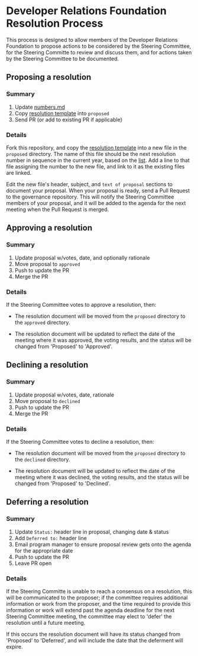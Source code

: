 # Developer Relations Foundation Resolution Process

This process is designed to allow members of the Developer Relations Foundation to
propose actions to be considered by the Steering Committee, for the Steering Committe to
review and discuss them, and for actions taken by the Steering Committee to be documented.

## Proposing a resolution

### Summary

1. Update [numbers.md](numbers.md)
1. Copy [resolution template](template/standard.md) into `proposed`
1. Send PR (or add to existing PR if applicable)

### Details

Fork this repository, and copy the [resolution template](template/standard.md) into a new
file in the `proposed` directory. The name of this file should be the next resolution number
in sequence in the current year, based on the [list](numbers.md). Add a line to that file
assigning the number to the new file, and link to it as the existing files are linked.

Edit the new file's header, subject, and `text of proposal` sections to document your proposal.
When your proposal is ready, send a Pull Request to the governance repository. This will notify
the Steering Committee members of your proposal, and it will be added to the agenda for the
next meeting when the Pull Request is merged.

## Approving a resolution

### Summary

1. Update proposal w/votes, date, and optionally rationale
1. Move proposal to `approved`
1. Push to update the PR
1. Merge the PR

### Details

If the Steering Committee votes to approve a resolution, then:

* The resolution document will be moved from the `proposed` directory to the `approved`
directory.

* The resolution document will be updated to reflect the date of the meeting where it was
approved, the voting results, and the status will be changed from 'Proposed' to 'Approved'.

## Declining a resolution

### Summary

1. Update proposal w/votes, date, rationale
1. Move proposal to `declined`
1. Push to update the PR
1. Merge the PR

### Details

If the Steering Committee votes to decline a resolution, then:

* The resolution document will be moved from the `proposed` directory to the `declined`
directory.

* The resolution document will be updated to reflect the date of the meeting where it was
declined, the voting results, and the status will be changed from 'Proposed' to 'Declined'.

## Deferring a resolution

### Summary

1. Update `Status:` header line in proposal, changing date & status
1. Add `Deferred to:` header line
1. Email program manager to ensure proposal review gets onto the agenda for the appropriate date
1. Push to update the PR
1. Leave PR open

### Details

If the Steering Committe is unable to reach a consensus on a resolution, this will
be communicated to the proposer; if the committee requires additional information or
work from the proposer, and the time required to provide this information or work
will extend past the agenda deadline for the next Steering Committee meeting, the
committee may elect to 'defer' the resolution until a future meeting.

If this occurs the resolution document will have its status changed from 'Proposed' to
'Deferred', and will include the date that the deferment will expire.
